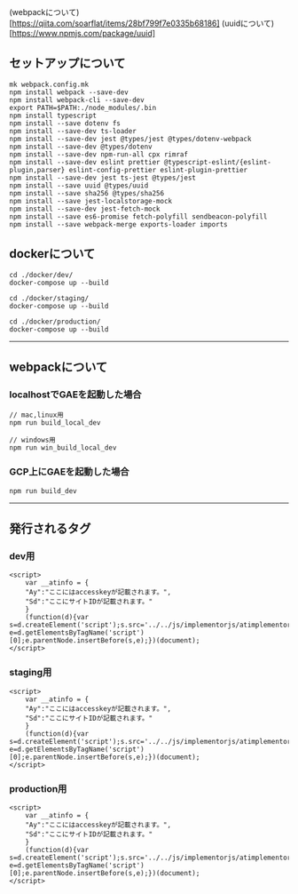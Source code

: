(webpackについて)[https://qiita.com/soarflat/items/28bf799f7e0335b68186]
(uuidについて)[https://www.npmjs.com/package/uuid]


## セットアップについて
```npm
mk webpack.config.mk
npm install webpack --save-dev
npm install webpack-cli --save-dev
export PATH=$PATH:./node_modules/.bin
npm install typescript
npm install --save dotenv fs
npm install --save-dev ts-loader
npm install --save-dev jest @types/jest @types/dotenv-webpack
npm install --save-dev @types/dotenv
npm install --save-dev npm-run-all cpx rimraf
npm install --save-dev eslint prettier @typescript-eslint/{eslint-plugin,parser} eslint-config-prettier eslint-plugin-prettier
npm install --save-dev jest ts-jest @types/jest
npm install --save uuid @types/uuid
npm install --save sha256 @types/sha256
npm install --save jest-localstorage-mock
npm install --save-dev jest-fetch-mock
npm install --save es6-promise fetch-polyfill sendbeacon-polyfill
npm install --save webpack-merge exports-loader imports
```

## dockerについて
```
cd ./docker/dev/
docker-compose up --build
```

```
cd ./docker/staging/
docker-compose up --build
```

```
cd ./docker/production/
docker-compose up --build
```

--------------------------------------------------------------

## webpackについて
### localhostでGAEを起動した場合
```npm
// mac,linux用
npm run build_local_dev

// windows用
npm run win_build_local_dev
```

### GCP上にGAEを起動した場合
```npm
npm run build_dev
```

--------------------------------------------------------------

## 発行されるタグ
### dev用
```
<script>
    var __atinfo = {
    "Ay":"ここにはaccesskeyが記載されます。",
    "Sd":"ここにサイトIDが記載されます。"
    }
    (function(d){var s=d.createElement('script');s.src='../../js/implementorjs/atimplementorjs.min.js';s.async=true;var e=d.getElementsByTagName('script')[0];e.parentNode.insertBefore(s,e);})(document);
</script> 
```

### staging用
```
<script>
    var __atinfo = {
    "Ay":"ここにはaccesskeyが記載されます。",
    "Sd":"ここにサイトIDが記載されます。"
    }
    (function(d){var s=d.createElement('script');s.src='../../js/implementorjs/atimplementorjs.min.js';s.async=true;var e=d.getElementsByTagName('script')[0];e.parentNode.insertBefore(s,e);})(document);
</script> 
```

### production用
```
<script>
    var __atinfo = {
    "Ay":"ここにはaccesskeyが記載されます。",
    "Sd":"ここにサイトIDが記載されます。"
    }
    (function(d){var s=d.createElement('script');s.src='../../js/implementorjs/atimplementorjs.min.js';s.async=true;var e=d.getElementsByTagName('script')[0];e.parentNode.insertBefore(s,e);})(document);
</script> 
```